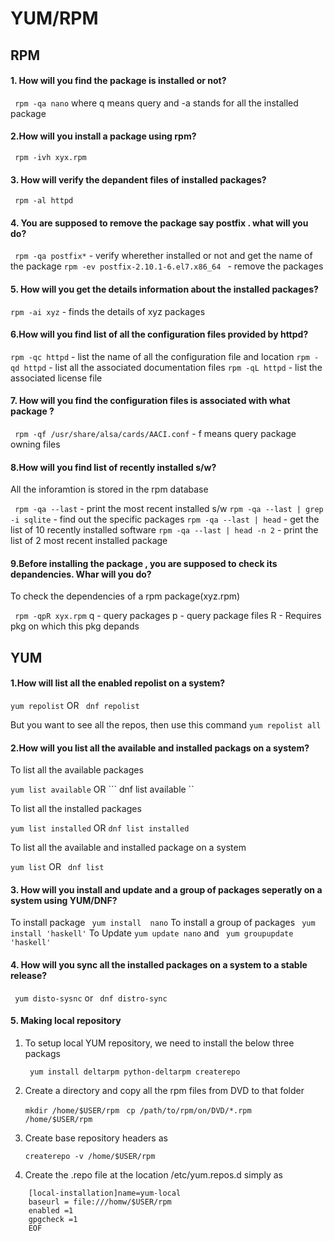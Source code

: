 # YUM/RPM

## RPM

#### 1.	How will you find the package is installed or not? 

``` rpm -qa nano```  where q means query and -a stands for all the installed package

#### 2.How will you install a package using rpm?

``` rpm -ivh xyx.rpm```

#### 3. How will verify the depandent files of installed packages?

``` rpm -al httpd```

#### 4. You  are supposed to remove the package say postfix . what will you do?

``` rpm -qa postfix*``` - verify wherether installed or not and get the name of the package
```rpm -ev postfix-2.10.1-6.el7.x86_64 ``` - remove the packages

#### 5. How will you get the details information about the installed packages?

``` rpm -ai xyz ```  - finds the details of xyz packages

#### 6.How will you find list of all the configuration files provided by httpd?

``` rpm -qc httpd ```  - list the name of all the configuration file and location
``` rpm -qd httpd ```  - list all the associated documentation files
``` rpm -qL httpd ```  - list the associated license file

#### 7. How will you find the configuration files is associated with what package ?

``` rpm -qf /usr/share/alsa/cards/AACI.conf``` -  f means query package owning files

#### 8.How will you find list of recently installed s/w?

All the inforamtion is stored in the rpm database

``` rpm -qa --last```  - print the most recent installed s/w
``` rpm -qa --last | grep -i sqlite ``` -  find out the specific packages
``` rpm -qa --last | head ``` - get the list of 10 recently installed software
``` rpm -qa --last | head -n 2 ``` - print the list of 2 most recent installed package


#### 9.Before installing the package , you are supposed to check its depandencies. Whar will you do?

To check the dependencies of a rpm package(xyz.rpm)

``` rpm -qpR xyx.rpm``` 
q - query packages
p - query package files
R - Requires pkg on which this pkg depands 



## YUM

#### 1.How will list all the enabled repolist on a system?

``` yum repolist ``` OR ``` dnf repolist```

But you want to see all the repos, then use this command  ``` yum repolist all ```


#### 2.How will you list all the available and installed packags on a system?


To list all the available packages

``` yum list available ``` OR ``` dnf list available ``

To list all the installed packages

``` yum list installed ``` OR ``` dnf list installed ```

To list all the available and installed package on a system

``` yum list ``` OR ``` dnf list```


#### 3. How will you install and update and a group of packages seperatly on a system using YUM/DNF?

To install package ``` yum install  nano```
To install a group of packages  ``` yum install 'haskell'```
To Update ``` yum update nano ``` and  ``` yum groupupdate 'haskell'```

#### 4. How will you sync all the installed packages on a system to a stable release?

``` yum disto-sysnc``` or ``` dnf distro-sync```

#### 5. Making local repository

1. To setup local YUM repository, we need to install the below three packags

	``` yum install deltarpm python-deltarpm createrepo```
2.  Create a directory and copy all the rpm files from DVD to that folder

	``` mkdir /home/$USER/rpm ```
    ``` cp /path/to/rpm/on/DVD/*.rpm  /home/$USER/rpm```
    
3.	Create base repository headers as

	``` createrepo -v /home/$USER/rpm ```
    
4.	Create the .repo file at the location /etc/yum.repos.d simply as 

``` cd /etc/yum.repos.d && <<EOF >> abc.repo  
	[local-installation]name=yum-local
    baseurl = file:///homw/$USER/rpm
    enabled =1
    gpgcheck =1 
    EOF
```
    	
    
